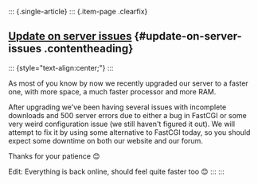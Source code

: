 ::: {.single-article}
::: {.item-page .clearfix}
## [Update on server issues](/248-update-server-issues.html) {#update-on-server-issues .contentheading}

::: {style="text-align:center;"}
:::

As most of you know by now we recently upgraded our server to a faster
one, with more space, a much faster processor and more RAM.

After upgrading we've been having several issues with incomplete
downloads and 500 server errors due to either a bug in FastCGI or some
very weird configuration issue (we still haven't figured it out). We
will attempt to fix it by using some alternative to FastCGI today, so
you should expect some downtime on both our website and our forum.

Thanks for your patience
😊

Edit: Everything is back online, should feel quite faster too
😊
:::
:::
